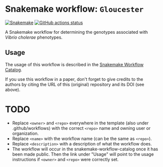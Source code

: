 # Snakemake workflow: `Gloucester`

[![Snakemake](https://img.shields.io/badge/snakemake-≥6.3.0-brightgreen.svg)](https://snakemake.github.io)
[![GitHub actions status](https://github.com/watronfire/Gloucester/workflows/Tests/badge.svg?branch=main)](https://github.com/watronfire/Gloucester/actions?query=branch%3Amain+workflow%3ATests)


A Snakemake workflow for determining the genotypes associated with *Vibrio cholerae* phenotypes.


## Usage

The usage of this workflow is described in the [Snakemake Workflow Catalog](https://snakemake.github.io/snakemake-workflow-catalog/?usage=watronfire%2FGloucester).

If you use this workflow in a paper, don't forget to give credits to the authors by citing the URL of this (original) repository and its DOI (see above).

# TODO

* Replace `<owner>` and `<repo>` everywhere in the template (also under .github/workflows) with the correct `<repo>` name and owning user or organization.
* Replace `<name>` with the workflow name (can be the same as `<repo>`).
* Replace `<description>` with a description of what the workflow does.
* The workflow will occur in the snakemake-workflow-catalog once it has been made public. Then the link under "Usage" will point to the usage instructions if `<owner>` and `<repo>` were correctly set.